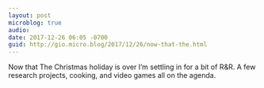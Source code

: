```yaml
---
layout: post
microblog: true
audio: 
date: 2017-12-26 06:05 -0700
guid: http://gio.micro.blog/2017/12/26/now-that-the.html
---
```

Now that The Christmas holiday is over I’m settling in for a bit of R&R. A few research projects, cooking, and video games all on the agenda.
